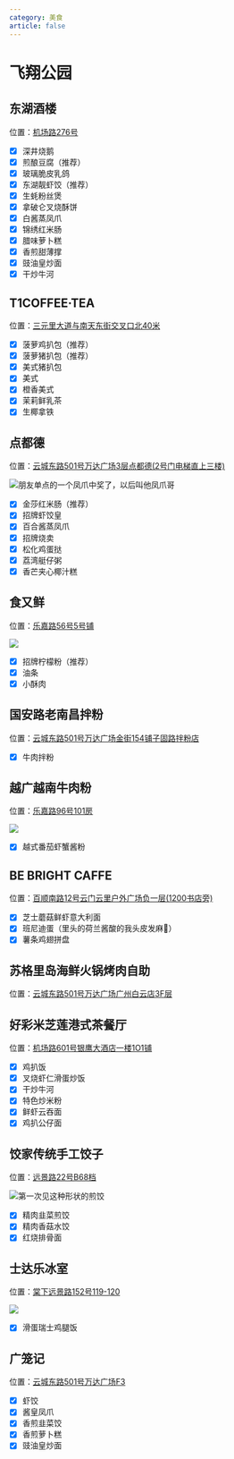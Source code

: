 ```yaml
---
category: 美食
article: false
---
```


# 飞翔公园

## 东湖酒楼

<i class="fa-solid fa-location-dot"></i> 位置：<a href="https://ditu.amap.com/place/B0J06DHOQH" target="_blank">机场路276号</a>

- [x] 深井烧鹅
- [x] 煎酿豆腐（推荐）
- [x] 玻璃脆皮乳鸽
- [x] 东湖靓虾饺（推荐）
- [x] 生蚝粉丝煲
- [x] 拿破仑叉烧酥饼
- [x] 白酱蒸凤爪
- [x] 锦绣红米肠
- [x] 腊味萝卜糕
- [x] 香煎甜薄撑 
- [x] 豉油皇炒面
- [x] 干炒牛河

## T1COFFEE·TEA

<i class="fa-solid fa-location-dot"></i> 位置：<a href="https://ditu.amap.com/place/B0JKB7C6CY" target="_blank">三元里大道与南天东街交叉口北40米</a>

- [x] 菠萝鸡扒包（推荐）
- [x] 菠萝猪扒包（推荐）
- [x] 美式猪扒包
- [x] 美式
- [x] 橙香美式
- [x] 茉莉鲜乳茶
- [x] 生椰拿铁

## 点都德

<i class="fa-solid fa-location-dot"></i> 位置：<a href="https://ditu.amap.com/place/B0JKD96GXH" target="_blank">云城东路501号万达广场3层点都德(2号门电梯直上三楼)</a>

![朋友单点的一个凤爪中奖了，以后叫他凤爪哥](https://img.sherry4869.com/blog/life/food/china/guangdong/guangzhou/by/fxgy/ddd/1.jpg)

- [x] 金莎红米肠（推荐）
- [x] 招牌虾饺皇
- [x] 百合酱蒸凤爪
- [x] 招牌烧卖
- [x] 松化鸡蛋挞
- [x] 荔湾艇仔粥
- [x] 香芒夹心椰汁糕

## 食又鲜

<i class="fa-solid fa-location-dot"></i> 位置：<a href="https://ditu.amap.com/place/B0JKBRR89H" target="_blank">乐嘉路56号5号铺</a>

![](https://img.sherry4869.com/blog/life/food/china/guangdong/guangzhou/by/fxgy/syx/img.jpg)

- [x] 招牌柠檬粉（推荐）
- [x] 油条
- [x] 小酥肉

## 国安路老南昌拌粉

<i class="fa-solid fa-location-dot"></i> 位置：<a href="https://ditu.amap.com/place/B0HRHS1HS8" target="_blank">云城东路501号万达广场金街154铺子固路拌粉店</a>

- [x] 牛肉拌粉

## 越广越南牛肉粉

<i class="fa-solid fa-location-dot"></i> 位置：<a href="https://ditu.amap.com/place/B0G305KEQX" target="_blank">乐嘉路96号101房</a>

![](https://img.sherry4869.com/blog/life/food/china/guangdong/guangzhou/by/fxgy/ygyn/img.jpg)

- [x] 越式番茄虾蟹酱粉

## BE BRIGHT CAFFE

<i class="fa-solid fa-location-dot"></i> 位置：<a href="https://ditu.amap.com/place/B0HKYDTY2G" target="_blank">百顺南路12号云门云里户外广场负一层(1200书店旁)</a>

- [x] 芝士蘑菇鲜虾意大利面
- [x] 班尼迪蛋（里头的荷兰酱酸的我头皮发麻:see_no_evil:）
- [x] 薯条鸡翅拼盘

## 苏格里岛海鲜火锅烤肉自助

<i class="fa-solid fa-location-dot"></i> 位置：<a href="https://ditu.amap.com/place/B0JDPGPJTX" target="_blank">云城东路501号万达广场广州白云店3F层</a>

## 好彩米芝莲港式茶餐厅

<i class="fa-solid fa-location-dot"></i> 位置：<a href="https://ditu.amap.com/place/B0GUPNXC57" target="_blank">机场路601号银鹰大酒店一楼1O1铺</a>

- [x] 鸡扒饭
- [x] 叉烧虾仁滑蛋炒饭
- [x] 干炒牛河
- [x] 特色炒米粉
- [x] 鲜虾云吞面
- [x] 鸡扒公仔面

## 饺家传统手工饺子

<i class="fa-solid fa-location-dot"></i> 位置：<a href="https://ditu.amap.com/place/B0FFGX31NC" target="_blank">远景路22号B68档</a>

![第一次见这种形状的煎饺](https://img.sherry4869.com/blog/life/food/china/guangdong/guangzhou/by/fxgy/jj/img.jpg)

- [x] 精肉韭菜煎饺
- [x] 精肉香菇水饺
- [x] 红烧排骨面

## 士达乐冰室

<i class="fa-solid fa-location-dot"></i> 位置：<a href="https://ditu.amap.com/place/B0H2THNIBS" target="_blank">棠下远景路152号119-120</a>

![](https://img.sherry4869.com/blog/life/food/china/guangdong/guangzhou/by/fxgy/sdl/img.jpg)

- [x] 滑蛋瑞士鸡腿饭

## 广笼记

<i class="fa-solid fa-location-dot"></i> 位置：<a href="https://ditu.amap.com/place/B0G3RDBNCR" target="_blank">云城东路501号万达广场F3</a>

- [x] 虾饺
- [x] 酱皇凤爪
- [x] 香煎韭菜饺
- [x] 香煎萝卜糕
- [x] 豉油皇炒面